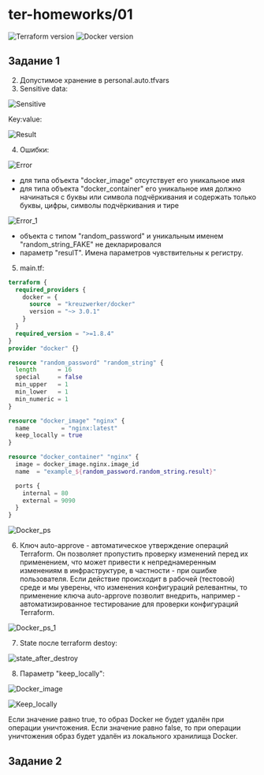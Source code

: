 # ter-homeworks/01
![Terraform version](https://github.com/user-attachments/assets/4f8d484d-60e3-4a07-9af3-2fb54769c0e8)
![Docker version](https://github.com/user-attachments/assets/adb86a2c-032d-4715-a1c1-d7aaf93ff5bf)

## Задание 1
2. Допустимое хранение в personal.auto.tfvars
3. Sensitive data:
 
![Sensitive](https://github.com/user-attachments/assets/70ee80dd-7591-4e35-a723-8fb915a40ce2)

Key:value:

![Result](https://github.com/user-attachments/assets/bc7a1e06-f47b-4d00-914a-9beee420a31a)

4. Ошибки:
   
![Error](https://github.com/user-attachments/assets/7fae13a0-c09b-46fc-bf43-da998c903875)

   - для типа объекта "docker_image" отсутствует его уникальное имя
   - для типа объекта "docker_container" его уникальное имя должно начинаться с буквы или символа подчёркивания и содержать только буквы, цифры, символы подчёркивания и тире

![Error_1](https://github.com/user-attachments/assets/c1f7ed3c-89f3-44b6-8d64-3d77174debe9)
     
   - объекта с типом "random_password" и уникальным именем "random_string_FAKE" не декларировался
   - параметр "resulT". Имена параметров чувствительны к регистру.

5. main.tf:

```terraform
terraform {
  required_providers {
    docker = {
      source  = "kreuzwerker/docker"
      version = "~> 3.0.1"
    }
  }
  required_version = ">=1.8.4"
}
provider "docker" {}

resource "random_password" "random_string" {
  length      = 16
  special     = false
  min_upper   = 1
  min_lower   = 1
  min_numeric = 1
}

resource "docker_image" "nginx" {
  name         = "nginx:latest"
  keep_locally = true
}

resource "docker_container" "nginx" {
  image = docker_image.nginx.image_id
  name  = "example_${random_password.random_string.result}"

  ports {
    internal = 80
    external = 9090
  }
}
```
![Docker_ps](https://github.com/user-attachments/assets/8b1013dd-b91d-4153-82c9-45b41434a305)

6. Ключ auto-approve - автоматическое утверждение операций Terraform. Он позволяет пропустить проверку изменений перед их применением, что может привести к непреднамеренным изменениям в инфраструктуре, в частности - при ошибке пользователя. 
Если действие происходит в рабочей (тестовой) среде и мы уверены, что изменения конфигураций релевантны, то применение ключа auto-approve позволит внедрить, например - автоматизированное тестирование для проверки конфигураций Terraform.

![Docker_ps_1](https://github.com/user-attachments/assets/4c679032-269f-4418-b790-6dd39533c19f)

7. State после terraform destoy:

![state_after_destroy](https://github.com/user-attachments/assets/092c78e6-e453-4d7b-87b5-ba6cc64982d1)

8. Параметр "keep_locally":

![Docker_image](https://github.com/user-attachments/assets/b089224b-28ad-4c52-9c17-8381ba75ab41)

![Keep_locally](https://github.com/user-attachments/assets/6c000e13-9698-4186-9402-26b35daa0929)

Если значение равно true, то образ Docker не будет удалён при операции уничтожения. Если значение равно false, то при операции уничтожения образ будет удалён из локального хранилища Docker.

## Задание 2



